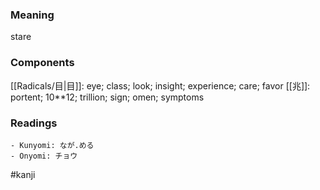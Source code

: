 ### Meaning

stare

### Components

[[Radicals/目|目]]: eye; class; look; insight; experience; care; favor [[兆]]: portent; 10**12; trillion; sign; omen; symptoms

### Readings

```
- Kunyomi: なが.める
- Onyomi: チョウ
```

#kanji